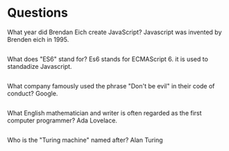 # Questions

What year did Brendan Eich create JavaScript?
Javascript was invented by Brenden eich in 1995.
```

```

What does "ES6" stand for?
Es6 stands for ECMAScript 6. it is used to standadize Javascript.
```

```

What company famously used the phrase "Don't be evil" in their code of conduct?
Google. 
```

```

What English mathematician and writer is often regarded as the first computer programmer?
Ada Lovelace.
```

```

Who is the "Turing machine" named after?
Alan Turing
```

```
